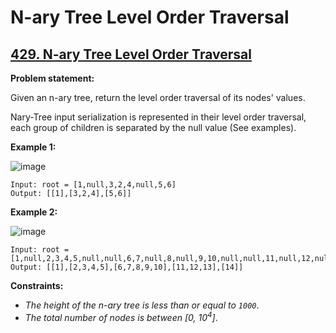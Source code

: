# N-ary Tree Level Order Traversal

## [429. N-ary Tree Level Order Traversal](https://leetcode.com/problems/n-ary-tree-level-order-traversal/)

**Problem statement:**

Given an n-ary tree, return the level order traversal of its nodes' values.

Nary-Tree input serialization is represented in their level order traversal, each group of children is separated by the null value (See examples).
 
**Example 1:**

![image](https://user-images.githubusercontent.com/20440403/188352526-10a49383-438f-407b-82f9-2dc9c737d01b.png)

```
Input: root = [1,null,3,2,4,null,5,6]
Output: [[1],[3,2,4],[5,6]]
```

**Example 2:**

![image](https://user-images.githubusercontent.com/20440403/188352578-f217d002-a74c-462b-b96d-bb525ec0f29f.png)

```
Input: root = [1,null,2,3,4,5,null,null,6,7,null,8,null,9,10,null,null,11,null,12,null,13,null,null,14]
Output: [[1],[2,3,4,5],[6,7,8,9,10],[11,12,13],[14]]
```

**Constraints:**

* *The height of the n-ary tree is less than or equal to `1000`*.
* *The total number of nodes is between [0, 10<sup>4</sup>]*.
